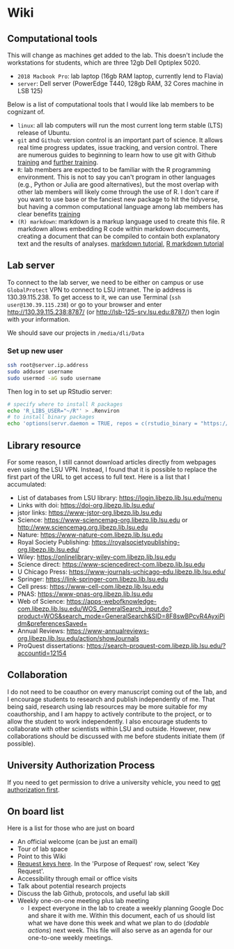 # Wiki

## Computational tools

This will change as machines get added to the lab. This doesn't include the workstations for students, which are three 12gb Dell Optiplex 5020. 

+ `2018 Macbook Pro`: lab laptop (16gb RAM laptop, currently lend to Flavia)
+ `server`: Dell server (PowerEdge T440, 128gb RAM, 32 Cores machine in LSB 125)

Below is a list of computational tools that I would like lab members to be cognizant of. 


+ `linux`: all lab computers will run the most current long term stable (LTS) release of Ubuntu. 
+ `git` and `Github`: version control is an important part of science. It allows real time progress updates, issue tracking, and version control. There are numerous guides to beginning to learn how to use git with Github [training](https://swcarpentry.github.io/git-novice-es/) and [further training](https://guides.github.com/activities/hello-world/). 
+ `R`: lab members are expected to be familiar with the R programming environment. This is not to say you can't program in other languages (e.g., Python or Julia are good alternatives), but the most overlap with other lab members will likely come through the use of R. I don't care if you want to use base or the fanciest new package to hit the tidyverse, but having a common computational language among lab members has clear benefits [training](http://swcarpentry.github.io/r-novice-inflammation/)
+ `(R) markdown`: markdown is a markup language used to create this file. R markdown allows embedding R code within markdown documents, creating a document that can be compiled to contain both explanatory text and the results of analyses. [markdown tutorial](https://www.markdowntutorial.com/), [R markdown tutorial](https://rmarkdown.rstudio.com/lesson-1.html)


## Lab server

To connect to the lab server, we need to be either on campus or use `GlobalProtect` VPN to connect to LSU intranet. The ip address is 130.39.115.238. To get access to it, we can use Terminal (`ssh user@130.39.115.238`) or go to your browser and enter http://130.39.115.238:8787/ (or http://lsb-125-srv.lsu.edu:8787/) then login with your information.

We should save our projects in `/media/dli/Data`

### Set up new user

```bash
ssh root@server.ip.address
sudo adduser username
sudo usermod -aG sudo username
```

Then log in to set up RStudio server:

```bash
# specify where to install R packages
echo 'R_LIBS_USER="~/R"' > .Renviron
# to install binary packages
echo 'options(servr.daemon = TRUE, repos = c(rstudio_binary = "https://packagemanager.posit.co/all/__linux__/focal/latest"))' > .Rprofile
```

## Library resource

For some reason, I still cannot download articles directly from webpages even using the LSU VPN. Instead, I found that it is possible to replace the first part of the URL to get access to full text. Here is a list that I accumulated:

- List of databases from LSU library: https://login.libezp.lib.lsu.edu/menu
- Links with doi: https://doi-org.libezp.lib.lsu.edu/
- jstor links: https://www-jstor-org.libezp.lib.lsu.edu 
- Science: https://www-sciencemag-org.libezp.lib.lsu.edu or http://www.sciencemag.org.libezp.lib.lsu.edu 
- Nature: https://www-nature-com.libezp.lib.lsu.edu
- Royal Society Publishing: https://royalsocietypublishing-org.libezp.lib.lsu.edu/
- Wiley: https://onlinelibrary-wiley-com.libezp.lib.lsu.edu
- Science direct: https://www-sciencedirect-com.libezp.lib.lsu.edu
- U Chicago Press: https://www-journals-uchicago-edu.libezp.lib.lsu.edu/ 
- Springer: https://link-springer-com.libezp.lib.lsu.edu
- Cell press: https://www-cell-com.libezp.lib.lsu.edu
- PNAS: https://www-pnas-org.libezp.lib.lsu.edu
- Web of Science: https://apps-webofknowledge-com.libezp.lib.lsu.edu/WOS_GeneralSearch_input.do?product=WOS&search_mode=GeneralSearch&SID=8F8swBPcvR4AyxiPidm&preferencesSaved=
- Annual Reviews: https://www-annualreviews-org.libezp.lib.lsu.edu/action/showJournals
- ProQuest dissertations: https://search-proquest-com.libezp.lib.lsu.edu/?accountid=12154


## Collaboration

I do not need to be coauthor on every manuscript coming out of the lab, and I encourage students to research and publish independently of me. That being said, research using lab resources may be more suitable for my coauthorship, and I am happy to actively contribute to the project, or to allow the student to work independently. I also encourage students to collaborate with other scientists within LSU and outside. However, new collaborations should be discussed with me before students initiate them (if possible). 


## University Authorization Process

If you need to get permission to drive a university vehicle, you need to [get authorization first](https://lsu.edu/riskmgt/vehicleuse/lsuam_vehicleuseprocedures.php).

## On board list

Here is a list for those who are just on board

- An official welcome (can be just an email)
- Tour of lab space
- Point to this Wiki
- [Request keys here](https://www.lsu.edu/science/biosci/resources/work_requests.php). In the 'Purpose of Request' row, select 'Key Request'.
- Accessibility through email or office visits
- Talk about potential research projects
- Discuss the lab Github, protocols, and useful lab skill
- Weekly one-on-one meeting plus lab meeting
  - I expect everyone in the lab to create a weekly planning Google Doc and share it with me. Within this document, each of us should list what we have done this week and what we plan to do (_dodable actions_) next week. This file will also serve as an agenda for our one-to-one weekly meetings.
  

  
